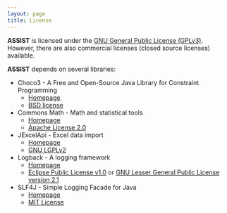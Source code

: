 ```yaml
---
layout: page
title: License
---
```


**ASSIST** is licensed under the [GNU General Public License (GPLv3)](http://www.gnu.org/copyleft/gpl.html). However, there are also commercial licenses (closed source licenses) available.

**ASSIST** depends on several libraries:

* Choco3 -  A Free and Open-Source Java Library for Constraint Programming
     * [Homepage](http://choco-solver.org/) 
     * [BSD license](http://opensource.org/licenses/BSD-3-Clause)
* Commons Math - Math and statistical tools 
     * [Homepage](http://commons.apache.org/proper/commons-math/) 
     * [Apache License 2.0](http://www.apache.org/licenses/LICENSE-2.0.html)
* JExcelApi - Excel data import 
     * [Homepage](http://sourceforge.net/projects/jexcelapi/) 
     * [GNU LGPLv2](https://www.gnu.org/licenses/lgpl-2.1.html)
* Logback - A logging framework
     * [Homepage](http://logback.qos.ch/)
     * [Eclipse Public License v1.0](http://www.eclipse.org/legal/epl-v10.html) or [GNU Lesser General Public License version 2.1](http://www.gnu.org/licenses/old-licenses/lgpl-2.1.html)
* SLF4J - Simple Logging Facade for Java
     * [Homepage](http://www.slf4j.org)
     * [MIT License](http://www.slf4j.org/license.html)
